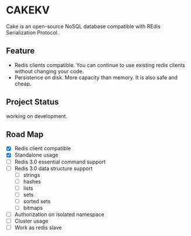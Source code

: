 # CAKEKV

Cake is an open-source NoSQL database compatible with REdis Serialization Protocol.

## Feature
- Redis clients compatible. You can continue to use existing redis clients without changing your code.
- Persistence on disk. More capacity than memory. It is also safe and cheap.

## Project Status
working on development.

## Road Map
- [x] Redis client compatible
- [x] Standalone usage
- [ ] Redis 3.0 essential command support
- [ ] Redis 3.0 data structure support
  - [ ] strings
  - [ ] hashes
  - [ ] lists
  - [ ] sets
  - [ ] sorted sets
  - [ ] bitmaps
- [ ] Authorization on isolated namespace
- [ ] Cluster usage
- [ ] Work as redis slave